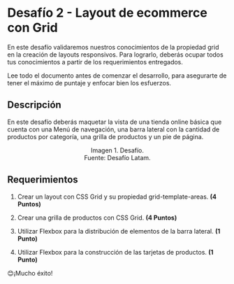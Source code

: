 # Desafío 2 - Layout de ecommerce con Grid

En este desafío validaremos nuestros conocimientos de la propiedad grid en la creación de layouts responsivos. Para lograrlo, deberás ocupar todos tus conocimientos a partir de los requerimientos entregados.

Lee todo el documento antes de comenzar el desarrollo, para asegurarte de tener el máximo de puntaje y enfocar bien los esfuerzos.

## Descripción

En este desafío deberás maquetar la vista de una tienda online básica que cuenta con una Menú de navegación, una barra lateral con la cantidad de productos por categoría, una grilla de productos y un pie de página.

<p align="center">
Imagen 1. Desafío.<br>
Fuente: Desafío Latam.
</p>

## Requerimientos

1. Crear un layout con CSS Grid y su propiedad grid-template-areas.
__(4 Puntos)__

2. Crear una grilla de productos con CSS Grid.
__(4 Puntos)__

3. Utilizar Flexbox para la distribución de elementos de la barra lateral.
__(1 Punto)__

4. Utilizar Flexbox para la construcción de las tarjetas de productos.
__(1 Punto)__

😊¡Mucho éxito!
